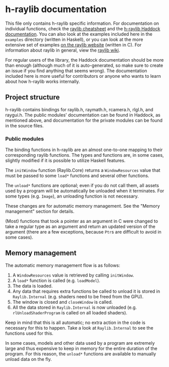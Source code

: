 # h-raylib documentation

This file only contains h-raylib specific information. For documentation on individual functions, check the [raylib cheatsheet](https://www.raylib.com/cheatsheet/cheatsheet.html) and the [h-raylib Haddock documentation](https://hackage.haskell.org/package/h-raylib). You can also look at the examples included here in the `examples` directory (written in Haskell), or you can look at the more extensive set of examples [on the raylib website](https://www.raylib.com/examples.html) (written in C). For information about raylib in general, view the [raylib wiki](https://github.com/raysan5/raylib/wiki).

For regular users of the library, the Haddock documentation should be more than enough (although much of it is auto-generated, so make sure to create an issue if you find anything that seems wrong). The documentation included here is more useful for contributors or anyone who wants to learn about how h-raylib works internally.

## Project structure

h-raylib contains bindings for raylib.h, raymath.h, rcamera.h, rlgl.h, and raygui.h. The public modules' documentation can be found in Haddock, as mentioned above, and documentation for the private modules can be found in the source files.

### Public modules

The binding functions in h-raylib are an almost one-to-one mapping to their corresponding raylib functions. The types and functions are, in some cases, slightly modified if it is possible to utilize Haskell features.

The `initWindow` function (Raylib.Core) returns a `WindowResources` value that must be passed to some `load*` functions and several other functions. 

The `unload*` functions are optional; even if you do not call them, all assets used by a program will be automatically be unloaded when it terminates. For some types (e.g. `Image`), an unloading function is not necessary.

These changes are for automatic memory management. See the "Memory management" section for details.

(Most) functions that took a pointer as an argument in C were changed to take a regular type as an argument and return an updated version of the argument (there are a few exceptions, because `Ptr`s are difficult to avoid in some cases).

## Memory management

The automatic memory management flow is as follows:

1. A `WindowResources` value is retrieved by calling `initWindow`.
2. A `load*` function is called (e.g. `loadModel`).
3. The data is loaded.
4. Any data that requires extra functions be called to unload it is stored in `Raylib.Internal` (e.g. shaders need to be freed from the GPU).
5. The window is closed and `closeWindow` is called.
6. All the data stored in `Raylib.Internal` is now unloaded (e.g. `rlUnloadShaderProgram` is called on all loaded shaders).

Keep in mind that this is all automatic; no extra action in the code is necessary for this to happen. Take a look at `Raylib.Internal` to see the functions used for this.

In some cases, models and other data used by a program are extremely large and thus expensive to keep in memory for the entire duration of the program. For this reason, the `unload*` functions are available to manually unload data on the fly.
